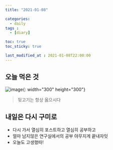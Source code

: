 ```yaml
---
title: "2021-01-08"

categories:
  - daily
tags :
  - [diary]

toc: true
toc_sticky: true

last_modified_at : 2021-01-08T22:00:00
---
```


## 오늘 먹은 것
![image](https://user-images.githubusercontent.com/37994634/104018964-09081600-51fe-11eb-9132-a2ed1c15cc4c.png){: width="300" height="300"}

> 뒷고기는 항상 옳으시다

## 내일은 다시 구미로
- 다시 가서 열심히 포스트하고 열심히 공부하고
- 얼마 남지않은 연구실에서의 공부 야무지게 끝내자잇
- 오늘도 고생했따!
